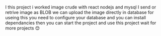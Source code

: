 I this project i worked image crude with react nodejs and mysql I send or retrive image as BLOB we can upload the image directly in database 
for useing this you need to configure your database and you can install dependancies then you can start the project and use this project
wait for more projects 😊